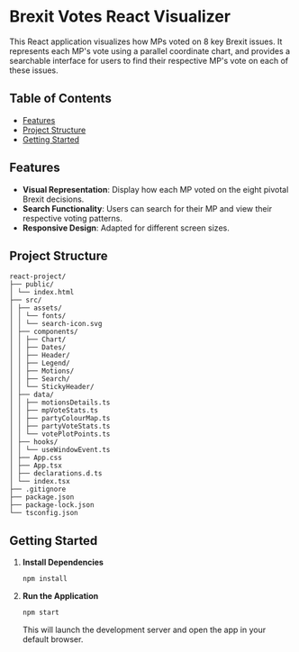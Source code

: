 # Brexit Votes React Visualizer

This React application visualizes how MPs voted on 8 key Brexit issues. It represents each MP's vote using a parallel coordinate chart, and provides a searchable interface for users to find their respective MP's vote on each of these issues.

## Table of Contents

- [Features](#features)
- [Project Structure](#project-structure)
- [Getting Started](#getting-started)

## Features

- **Visual Representation**: Display how each MP voted on the eight pivotal Brexit decisions.
- **Search Functionality**: Users can search for their MP and view their respective voting patterns.
- **Responsive Design**: Adapted for different screen sizes.

## Project Structure
```
react-project/
├── public/
│ └── index.html
├── src/
│ ├── assets/
│ │ └── fonts/
│ │ └── search-icon.svg
│ ├── components/
│ │ ├── Chart/
│ │ ├── Dates/
│ │ ├── Header/
│ │ ├── Legend/
│ │ ├── Motions/
│ │ ├── Search/
│ │ └── StickyHeader/
│ ├── data/
│ │ ├── motionsDetails.ts
│ │ ├── mpVoteStats.ts
│ │ ├── partyColourMap.ts
│ │ ├── partyVoteStats.ts
│ │ └── votePlotPoints.ts
│ ├── hooks/
│ │ └── useWindowEvent.ts
│ ├── App.css
│ ├── App.tsx
│ ├── declarations.d.ts
│ └── index.tsx
├── .gitignore
├── package.json
├── package-lock.json
└── tsconfig.json
```



## Getting Started

1. **Install Dependencies**

    ```bash
    npm install
    ```

2. **Run the Application**

    ```bash
    npm start
    ```

   This will launch the development server and open the app in your default browser.